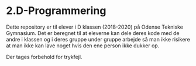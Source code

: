 # 2.D-Programmering
Dette repository er til elever i D klassen (2018-2020) på Odense Tekniske Gymnasium.
Det er beregnet til at eleverne kan dele deres kode med de andre i klassen og i deres gruppe under gruppe arbejde så man ikke risikere at man ikke kan lave noget hvis den ene person ikke dukker op.

Der tages forbehold for trykfejl.
